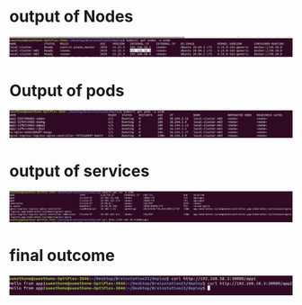 # output of Nodes
![alt text](https://github.com/anjanpaul/Brainstation23-project/blob/main/output%20image/BrainstationNode.png)

# Output of pods
![alt text](https://github.com/anjanpaul/Brainstation23-project/blob/main/output%20image/Brainstaton%20pods.png)

# output of services
![alt text](https://github.com/anjanpaul/Brainstation23-project/blob/main/output%20image/Bainstation%20svc%20wide.png)

# final outcome
![alt text](https://github.com/anjanpaul/Brainstation23-project/blob/main/output%20image/Screenshot%20from%202022-01-07%2016-08-13.png)
